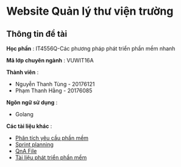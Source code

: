 # Website Quản lý thư viện trường
## Thông tin đề tài
**Học phần** : IT4556Q-Các phương pháp phát triển phần mềm nhanh

**Mã lớp chuyên ngành** : VUWIT16A

**Thành viên** :
- Nguyễn Thanh Tùng - 20176121
- Phạm Thanh Hằng - 20176085

**Ngôn ngữ sử dụng** :
- Golang

**Các tài liệu khác** :
- [Phân tích yêu cầu phần mềm](https://drive.google.com/open?id=1XAD5SHuuKTj9p12JePVix_pfcdow-a6jhYzckpSOWxE)
- [Sprint planning](https://drive.google.com/file/d/1zRfYP8E_dr7blH6TxqzpF_2vAYAuWGDo/view?usp=sharing)
- [QnA File](https://drive.google.com/file/d/1mIAgsAoSo6Jj55SHId-utsZTrNTX_O9B/view?usp=sharing)
- [Tài liệu phát triển phần mềm](https://github.com/pinezapple/LibraryProject20201/tree/master/Documents)
